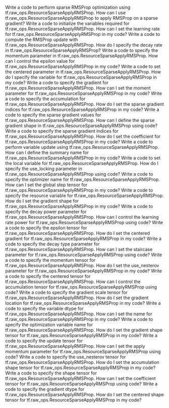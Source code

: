Write a code to perform sparse RMSProp optimization using tf.raw_ops.ResourceSparseApplyRMSProp.
How can I use tf.raw_ops.ResourceSparseApplyRMSProp to apply RMSProp on a sparse gradient?
Write a code to initialize the variables required for tf.raw_ops.ResourceSparseApplyRMSProp.
How can I set the learning rate for tf.raw_ops.ResourceSparseApplyRMSProp in my code?
Write a code to compute the RMSProp update with tf.raw_ops.ResourceSparseApplyRMSProp.
How do I specify the decay rate in tf.raw_ops.ResourceSparseApplyRMSProp?
Write a code to specify the momentum parameter in tf.raw_ops.ResourceSparseApplyRMSProp.
How can I control the epsilon value for tf.raw_ops.ResourceSparseApplyRMSProp in my code?
Write a code to set the centered parameter in tf.raw_ops.ResourceSparseApplyRMSProp.
How do I specify the variable for tf.raw_ops.ResourceSparseApplyRMSProp in my code?
Write a code to specify the gradient for tf.raw_ops.ResourceSparseApplyRMSProp.
How can I set the moment parameter for tf.raw_ops.ResourceSparseApplyRMSProp in my code?
Write a code to specify the accumulation for tf.raw_ops.ResourceSparseApplyRMSProp.
How do I set the sparse gradient indices for tf.raw_ops.ResourceSparseApplyRMSProp in my code?
Write a code to specify the sparse gradient values for tf.raw_ops.ResourceSparseApplyRMSProp.
How can I define the sparse gradient shape in tf.raw_ops.ResourceSparseApplyRMSProp using code?
Write a code to specify the sparse gradient indices for tf.raw_ops.ResourceSparseApplyRMSProp.
How do I set the coefficient for tf.raw_ops.ResourceSparseApplyRMSProp in my code?
Write a code to perform variable update using tf.raw_ops.ResourceSparseApplyRMSProp.
How can I define the summary name for tf.raw_ops.ResourceSparseApplyRMSProp in my code?
Write a code to set the local variable for tf.raw_ops.ResourceSparseApplyRMSProp.
How do I specify the use_locking parameter in tf.raw_ops.ResourceSparseApplyRMSProp using code?
Write a code to specify the optimizer name for tf.raw_ops.ResourceSparseApplyRMSProp.
How can I set the global step tensor for tf.raw_ops.ResourceSparseApplyRMSProp in my code?
Write a code to specify the resource variable for tf.raw_ops.ResourceSparseApplyRMSProp.
How do I set the gradient shape for tf.raw_ops.ResourceSparseApplyRMSProp in my code?
Write a code to specify the decay power parameter for tf.raw_ops.ResourceSparseApplyRMSProp.
How can I control the learning rate power for tf.raw_ops.ResourceSparseApplyRMSProp using code?
Write a code to specify the epsilon tensor for tf.raw_ops.ResourceSparseApplyRMSProp.
How do I set the centered gradient for tf.raw_ops.ResourceSparseApplyRMSProp in my code?
Write a code to specify the decay type parameter for tf.raw_ops.ResourceSparseApplyRMSProp.
How can I set the staircase parameter for tf.raw_ops.ResourceSparseApplyRMSProp using code?
Write a code to specify the momentum tensor for tf.raw_ops.ResourceSparseApplyRMSProp.
How do I set the use_nesterov parameter for tf.raw_ops.ResourceSparseApplyRMSProp in my code?
Write a code to specify the centered tensor for tf.raw_ops.ResourceSparseApplyRMSProp.
How can I control the accumulation tensor for tf.raw_ops.ResourceSparseApplyRMSProp using code?
Write a code to specify the gradient scale tensor for tf.raw_ops.ResourceSparseApplyRMSProp.
How do I set the gradient location for tf.raw_ops.ResourceSparseApplyRMSProp in my code?
Write a code to specify the variable dtype for tf.raw_ops.ResourceSparseApplyRMSProp.
How can I set the name for tf.raw_ops.ResourceSparseApplyRMSProp in my code?
Write a code to specify the optimization variable name for tf.raw_ops.ResourceSparseApplyRMSProp.
How do I set the gradient shape tensor for tf.raw_ops.ResourceSparseApplyRMSProp in my code?
Write a code to specify the update tensor for tf.raw_ops.ResourceSparseApplyRMSProp.
How can I set the apply momentum parameter for tf.raw_ops.ResourceSparseApplyRMSProp using code?
Write a code to specify the use_nesterov tensor for tf.raw_ops.ResourceSparseApplyRMSProp.
How do I set the accumulation shape tensor for tf.raw_ops.ResourceSparseApplyRMSProp in my code?
Write a code to specify the shape tensor for tf.raw_ops.ResourceSparseApplyRMSProp.
How can I set the coefficient tensor for tf.raw_ops.ResourceSparseApplyRMSProp using code?
Write a code to specify the gradient dtype for tf.raw_ops.ResourceSparseApplyRMSProp.
How do I set the centered shape tensor for tf.raw_ops.ResourceSparseApplyRMSProp in my code?